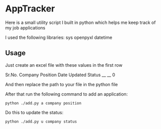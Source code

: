 # AppTracker

Here is a small utility script I built in python which helps me keep track of my job applications

I used the following libraries:
sys
openpyxl
datetime 

## Usage

Just create an excel file with these values in the first row

Sr.No.
Company
Position
Date Updated
Status
__
__
0

And then replace the path to your file in the python file

After that run the following command to add an application:

```
python ./add.py a company position 
```

Do this to update the status:

```
python ./add.py u company status
```
